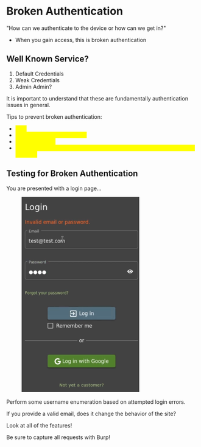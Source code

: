 # Broken Authentication

"How can we authenticate to the device or how can we get in?"

* When you gain access, this is broken authentication

## Well Known Service?

1. Default Credentials
2. Weak Credentials
3. Admin Admin?

It is important to understand that these are fundamentally authentication issues in general.

Tips to prevent broken authentication:

* <mark style="color:yellow;">MFA</mark>
* <mark style="color:yellow;">Do not use weak credentials</mark>
* <mark style="color:yellow;">Rotate user ID's</mark>
* <mark style="color:yellow;">Rate limiting or 2captcha to prevent automated, botlike, or brute forcing behavior</mark>

## Testing for Broken Authentication

You are presented with a login page...

<figure><img src="../.gitbook/assets/image (2) (4).png" alt=""><figcaption></figcaption></figure>

Perform some username enumeration based on attempted login errors.

If you provide a valid email, does it change the behavior of the site?

Look at all of the features!

Be sure to capture all requests with Burp!

